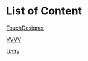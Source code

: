 


# List of Content

[TouchDesigner](./TD/index.md)

[VVVV](./VVVV/index.md)

[Unity](./UNITY/index.md)